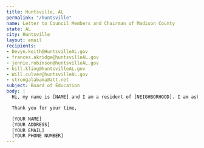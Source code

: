 ```yaml
---
title: Huntsville, AL
permalink: "/huntsville"
name: Letter to Council Members and Chairman of Madison County
state: AL
city: Huntsville
layout: email
recipients:
- Devyn.keith@HuntsvilleAL.gov
- frances.akridge@huntsvilleAL.gov
- jennie.robinson@huntsvilleAL.gov
- bill.kling@huntsvilleAL.gov
- Will.culver@huntsvilleAL.gov
- strongalabama@att.net
subject: Board of Education
body: |
  Hi, my name is [NAME] and I am a resident of [NEIGHBORHOOD]. I am asking to redirect money away from the Huntsville PD and into the following social services: [LIST - Community Development, COVID Relief, Education, Parks & Recreation]. I request that an emergency meeting be called before the fiscal year goes into effect in order to deny the mayor's proposed budget and reallocate these funds to resources from which the citizens can benefit.

  Thank you for your time,

  [YOUR NAME]
  [YOUR ADDRESS]
  [YOUR EMAIL]
  [YOUR PHONE NUMBER]
---
```

